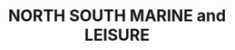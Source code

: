 ---
title: "NORTH SOUTH MARINE and LEISURE"
address: "Dp1, Farranasculloge, Lisnaskea, Enniskillen, Co. Fermanagh BT92 0AW"
tel: "028 6744 9390"
county: "Fermanagh"
category: "Canoeing Kayaking"
type: "Content"
lat: "054.2408210000"
lng: "-007.4412000000"
---